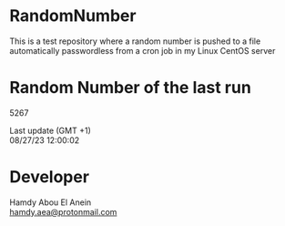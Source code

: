 # RandomNumber    
This is a test repository where a random number is pushed to a file automatically passwordless from a cron job in my Linux CentOS server    
# Random Number of the last run   
5267
      
Last update (GMT +1)    
08/27/23 12:00:02
# Developer    
Hamdy Abou El Anein   
hamdy.aea@protonmail.com
